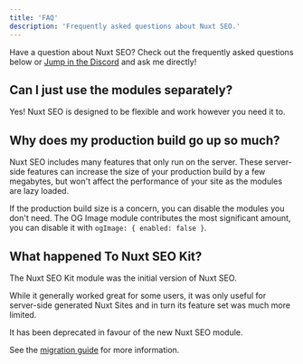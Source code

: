```yaml
---
title: 'FAQ'
description: 'Frequently asked questions about Nuxt SEO.'
---
```


Have a question about Nuxt SEO? Check out the frequently asked questions below or
[Jump in the Discord](https://discord.com/invite/5jDAMswWwX) and ask me directly!

## Can I just use the modules separately?

Yes! Nuxt SEO is designed to be flexible and work however you need it to.

## Why does my production build go up so much?

Nuxt SEO includes many features that only run on the server. These server-side features can increase the size of your
production build by a few megabytes, but won't affect the performance of your site as the modules are lazy loaded.

If the production build size is a concern, you can disable the modules you don't need. The OG Image module
contributes the most significant amount, you can disable it with `ogImage: { enabled: false }`.

## What happened To Nuxt SEO Kit?

The Nuxt SEO Kit module was the initial version of Nuxt SEO.

While it generally worked great for some users, it was only useful for server-side generated Nuxt Sites and in turn its feature
set was much more limited.

It has been deprecated in favour of the new Nuxt SEO module.

See the [migration guide](/nuxt-seo/migration-guide/nuxt-seo-kit) for more information.
